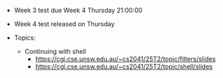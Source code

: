 - Week 3 test due Week 4 Thursday 21:00:00
- Week 4 test released on Thursday

- Topics:
  - Continuing with shell
    - https://cgi.cse.unsw.edu.au/~cs2041/25T2/topic/filters/slides
    - https://cgi.cse.unsw.edu.au/~cs2041/25T2/topic/shell/slides
